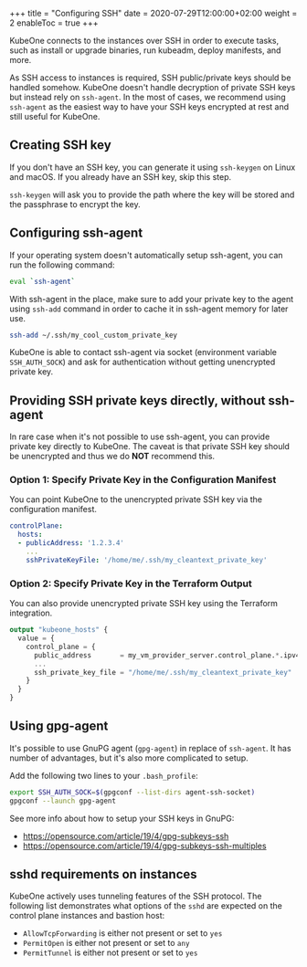 +++
title = "Configuring SSH"
date = 2020-07-29T12:00:00+02:00
weight = 2
enableToc = true
+++

KubeOne connects to the instances over SSH in order to execute tasks, such
as install or upgrade binaries, run kubeadm, deploy manifests, and more.

As SSH access to instances is required, SSH public/private keys should be
handled somehow. KubeOne doesn't handle decryption of private SSH keys but
instead rely on `ssh-agent`. In the most of cases, we recommend using
`ssh-agent` as the easiest way to have your SSH keys encrypted at rest and
still useful for KubeOne.

## Creating SSH key

If you don't have an SSH key, you can generate it using `ssh-keygen` on Linux
and macOS. If you already have an SSH key, skip this step.

`ssh-keygen` will ask you to provide the path where the key will be stored and
the passphrase to encrypt the key.

## Configuring ssh-agent

If your operating system doesn't automatically setup ssh-agent, you can run the
following command:

```bash
eval `ssh-agent`
```

With ssh-agent in the place, make sure to add your private key to the agent
using `ssh-add` command in order to cache it in ssh-agent memory for later use.

```bash
ssh-add ~/.ssh/my_cool_custom_private_key
```

KubeOne is able to contact ssh-agent via socket (environment variable
`SSH_AUTH_SOCK`) and ask for authentication without getting unencrypted private
key.

## Providing SSH private keys directly, without ssh-agent

In rare case when it's not possible to use ssh-agent, you can provide private
key directly to KubeOne. The caveat is that private SSH key should be
unencrypted and thus we do **NOT** recommend this.

### Option 1: Specify Private Key in the Configuration Manifest

You can point KubeOne to the unencrypted private SSH key via the configuration
manifest.

```yaml
controlPlane:
  hosts:
  - publicAddress: '1.2.3.4'
    ...
    sshPrivateKeyFile: '/home/me/.ssh/my_cleantext_private_key'
```

### Option 2: Specify Private Key in the Terraform Output

You can also provide unencrypted private SSH key using the Terraform
integration.

```terraform
output "kubeone_hosts" {
  value = {
    control_plane = {
      public_address       = my_vm_provider_server.control_plane.*.ipv4_address
      ...
      ssh_private_key_file = "/home/me/.ssh/my_cleantext_private_key"
    }
  }
}
```

## Using gpg-agent

It's possible to use GnuPG agent (`gpg-agent`) in replace of `ssh-agent`.
It has number of advantages, but it's also more complicated to setup.

Add the following two lines to your `.bash_profile`:

```bash
export SSH_AUTH_SOCK=$(gpgconf --list-dirs agent-ssh-socket)
gpgconf --launch gpg-agent
```

See more info about how to setup your SSH keys in GnuPG:
* https://opensource.com/article/19/4/gpg-subkeys-ssh
* https://opensource.com/article/19/4/gpg-subkeys-ssh-multiples


## sshd requirements on instances

KubeOne actively uses tunneling features of the SSH protocol. The following
list demonstrates what options of the `sshd` are expected on the control plane
instances and bastion host:

* `AllowTcpForwarding` is either not present or set to `yes`
* `PermitOpen` is either not present or set to `any`
* `PermitTunnel` is either not present or set to `yes`
